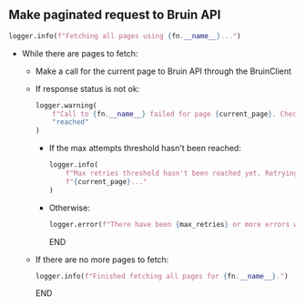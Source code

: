 ## Make paginated request to Bruin API

```python
logger.info(f"Fetching all pages using {fn.__name__}...")
```
  
* While there are pages to fetch:
    * Make a call for the current page to Bruin API through the BruinClient
    * If response status is not ok:
      ```python
      logger.warning(
          f"Call to {fn.__name__} failed for page {current_page}. Checking if max retries threshold has been "
          "reached"
      )
      ```

        * If the max attempts threshold hasn't been reached:
          ```python
          logger.info(
              f"Max retries threshold hasn't been reached yet. Retrying call to {fn.__name__} for page "
              f"{current_page}..."
          )
          ```
        * Otherwise:
          ```python
          logger.error(f"There have been {max_retries} or more errors when calling {fn.__name__}.")
          ```
          END
  
    * If there are no more pages to fetch:
      ```python
      logger.info(f"Finished fetching all pages for {fn.__name__}.")
      ```
      END